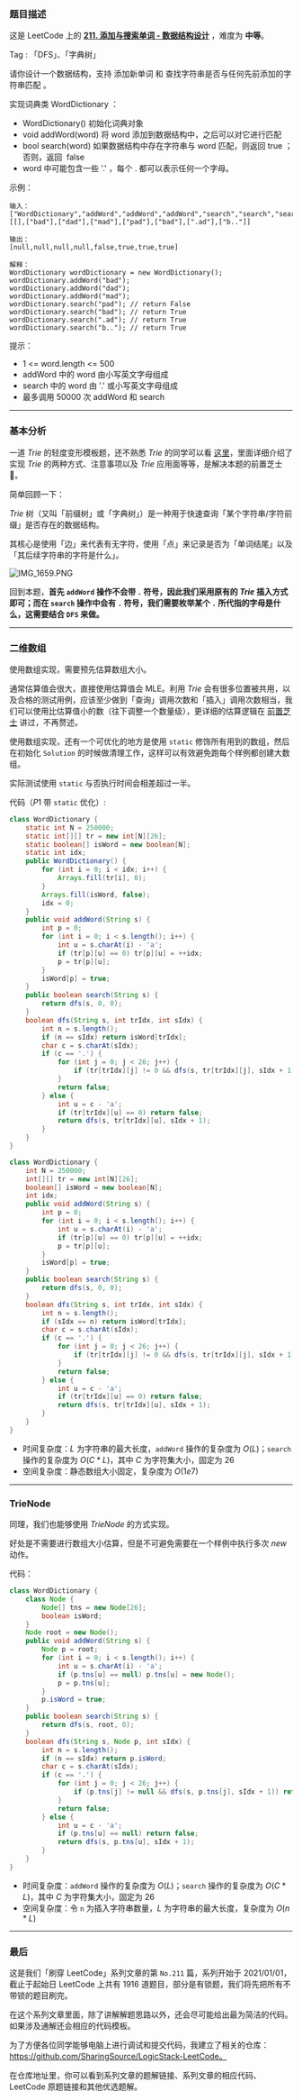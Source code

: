 ### 题目描述

这是 LeetCode 上的 **[211. 添加与搜索单词 - 数据结构设计](https://leetcode-cn.com/problems/design-add-and-search-words-data-structure/solution/gong-shui-san-xie-yi-ti-shuang-jie-er-we-un94/)** ，难度为 **中等**。

Tag : 「DFS」、「字典树」

请你设计一个数据结构，支持 添加新单词 和 查找字符串是否与任何先前添加的字符串匹配 。

实现词典类 WordDictionary ：
* WordDictionary() 初始化词典对象
* void addWord(word) 将 word 添加到数据结构中，之后可以对它进行匹配
* bool search(word) 如果数据结构中存在字符串与 word 匹配，则返回 true ；否则，返回  false 
* word 中可能包含一些 '.' ，每个 . 都可以表示任何一个字母。

示例：
```
输入：
["WordDictionary","addWord","addWord","addWord","search","search","search","search"]
[[],["bad"],["dad"],["mad"],["pad"],["bad"],[".ad"],["b.."]]

输出：
[null,null,null,null,false,true,true,true]

解释：
WordDictionary wordDictionary = new WordDictionary();
wordDictionary.addWord("bad");
wordDictionary.addWord("dad");
wordDictionary.addWord("mad");
wordDictionary.search("pad"); // return False
wordDictionary.search("bad"); // return True
wordDictionary.search(".ad"); // return True
wordDictionary.search("b.."); // return True
```

提示：
* 1 <= word.length <= 500
* addWord 中的 word 由小写英文字母组成
* search 中的 word 由 '.' 或小写英文字母组成
* 最多调用 50000 次 addWord 和 search

---

### 基本分析

一道 $Trie$ 的轻度变形模板题，还不熟悉 $Trie$ 的同学可以看 [这里](https://mp.weixin.qq.com/s?__biz=MzU4NDE3MTEyMA==&mid=2247488490&idx=1&sn=db2998cb0e5f08684ee1b6009b974089&chksm=fd9cb8f5caeb31e3f7f67dba981d8d01a24e26c93ead5491edb521c988adc0798d8acb6f9e9d&token=1006889101&lang=zh_CN#rd)，里面详细介绍了实现 $Trie$ 的两种方式、注意事项以及 $Trie$ 应用面等等，是解决本题的前置芝士 🧀。

简单回顾一下：

$Trie$ 树（又叫「前缀树」或「字典树」）是一种用于快速查询「某个字符串/字符前缀」是否存在的数据结构。

其核心是使用「边」来代表有无字符，使用「点」来记录是否为「单词结尾」以及「其后续字符串的字符是什么」。

![IMG_1659.PNG](https://pic.leetcode-cn.com/1618369228-slAfrQ-IMG_1659.PNG)


回到本题，**首先 `addWord` 操作不会带 `.` 符号，因此我们采用原有的 $Trie$ 插入方式即可；而在 `search` 操作中会有 `.` 符号，我们需要枚举某个 `.` 所代指的字母是什么，这需要结合 `DFS` 来做。**

---

### 二维数组

使用数组实现，需要预先估算数组大小。

通常估算值会很大，直接使用估算值会 MLE。利用 $Trie$  会有很多位置被共用，以及合格的测试用例，应该至少做到「查询」调用次数和「插入」调用次数相当，我们可以使用比估算值小的数（往下调整一个数量级），更详细的估算逻辑在 [前置芝士](https://mp.weixin.qq.com/s?__biz=MzU4NDE3MTEyMA==&mid=2247488490&idx=1&sn=db2998cb0e5f08684ee1b6009b974089&chksm=fd9cb8f5caeb31e3f7f67dba981d8d01a24e26c93ead5491edb521c988adc0798d8acb6f9e9d&token=1006889101&lang=zh_CN#rd) 讲过，不再赘述。

使用数组实现，还有一个可优化的地方是使用 `static` 修饰所有用到的数组，然后在初始化 `Solution` 的时候做清理工作，这样可以有效避免跑每个样例都创建大数组。

实际测试使用 `static` 与否执行时间会相差超过一半。

代码（$P1$ 带 `static` 优化）:
```Java
class WordDictionary {
    static int N = 250000;
    static int[][] tr = new int[N][26];
    static boolean[] isWord = new boolean[N];
    static int idx;
    public WordDictionary() {
        for (int i = 0; i < idx; i++) {
            Arrays.fill(tr[i], 0);
        }
        Arrays.fill(isWord, false);
        idx = 0;
    }
    public void addWord(String s) {
        int p = 0;
        for (int i = 0; i < s.length(); i++) {
            int u = s.charAt(i) - 'a';
            if (tr[p][u] == 0) tr[p][u] = ++idx;
            p = tr[p][u];
        }
        isWord[p] = true;
    }
    public boolean search(String s) {
        return dfs(s, 0, 0);
    }
    boolean dfs(String s, int trIdx, int sIdx) {
        int n = s.length();
        if (n == sIdx) return isWord[trIdx];
        char c = s.charAt(sIdx);
        if (c == '.') {
            for (int j = 0; j < 26; j++) {
                if (tr[trIdx][j] != 0 && dfs(s, tr[trIdx][j], sIdx + 1)) return true;
            }
            return false;
        } else {
            int u = c - 'a';
            if (tr[trIdx][u] == 0) return false;
            return dfs(s, tr[trIdx][u], sIdx + 1);
        }
    }
}
```
 
```Java
class WordDictionary {
    int N = 250000;
    int[][] tr = new int[N][26];
    boolean[] isWord = new boolean[N];
    int idx;
    public void addWord(String s) {
        int p = 0;
        for (int i = 0; i < s.length(); i++) {
            int u = s.charAt(i) - 'a';
            if (tr[p][u] == 0) tr[p][u] = ++idx;
            p = tr[p][u];
        }
        isWord[p] = true;
    }
    public boolean search(String s) {
        return dfs(s, 0, 0);
    }
    boolean dfs(String s, int trIdx, int sIdx) {
        int n = s.length();
        if (sIdx == n) return isWord[trIdx];
        char c = s.charAt(sIdx);
        if (c == '.') {
            for (int j = 0; j < 26; j++) {
                if (tr[trIdx][j] != 0 && dfs(s, tr[trIdx][j], sIdx + 1)) return true;
            }
            return false;
        } else {
            int u = c - 'a';
            if (tr[trIdx][u] == 0) return false;
            return dfs(s, tr[trIdx][u], sIdx + 1);
        }
    }
}
```
* 时间复杂度：$L$ 为字符串的最大长度，`addWord` 操作的复杂度为 $O(L)$；`search` 操作的复杂度为 $O(C * L)$，其中 $C$ 为字符集大小，固定为 $26$
* 空间复杂度：静态数组大小固定，复杂度为 $O(1e7)$

---

### TrieNode

同理，我们也能够使用 $TrieNode$ 的方式实现。

好处是不需要进行数组大小估算，但是不可避免需要在一个样例中执行多次 $new$ 动作。

代码：
```Java
class WordDictionary {
    class Node {
        Node[] tns = new Node[26];
        boolean isWord;
    }
    Node root = new Node();
    public void addWord(String s) {
        Node p = root;
        for (int i = 0; i < s.length(); i++) {
            int u = s.charAt(i) - 'a';
            if (p.tns[u] == null) p.tns[u] = new Node();
            p = p.tns[u];
        }
        p.isWord = true;
    }
    public boolean search(String s) {
        return dfs(s, root, 0);
    }
    boolean dfs(String s, Node p, int sIdx) {
        int n = s.length();
        if (n == sIdx) return p.isWord;
        char c = s.charAt(sIdx);
        if (c == '.') {
            for (int j = 0; j < 26; j++) {
                if (p.tns[j] != null && dfs(s, p.tns[j], sIdx + 1)) return true;
            }
            return false;
        } else {
            int u = c - 'a';
            if (p.tns[u] == null) return false;
            return dfs(s, p.tns[u], sIdx + 1);
        }
    }
}
```
* 时间复杂度：`addWord` 操作的复杂度为 $O(L)$；`search` 操作的复杂度为 $O(C * L)$，其中 $C$ 为字符集大小，固定为 $26$
* 空间复杂度：令 `n` 为插入字符串数量，$L$ 为字符串的最大长度，复杂度为 $O(n * L)$

---

### 最后

这是我们「刷穿 LeetCode」系列文章的第 `No.211` 篇，系列开始于 2021/01/01，截止于起始日 LeetCode 上共有 1916 道题目，部分是有锁题，我们将先把所有不带锁的题目刷完。

在这个系列文章里面，除了讲解解题思路以外，还会尽可能给出最为简洁的代码。如果涉及通解还会相应的代码模板。

为了方便各位同学能够电脑上进行调试和提交代码，我建立了相关的仓库：https://github.com/SharingSource/LogicStack-LeetCode。

在仓库地址里，你可以看到系列文章的题解链接、系列文章的相应代码、LeetCode 原题链接和其他优选题解。

